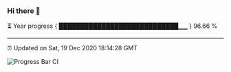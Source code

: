 ### Hi there 👋

⏳ Year progress { ████████████████████████████▁▁ } 96.66 %

---

⏰ Updated on Sat, 19 Dec 2020 18:14:28 GMT

![Progress Bar CI](https://github.com/liununu/liununu/workflows/Progress%20Bar%20CI/badge.svg)
